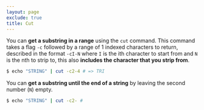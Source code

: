 ```yaml
---
layout: page
exclude: true
title: Cut
---
```


You can **get a substring in a range** using the `cut` command. This command takes a flag `-c` followed by a range of 1 indexed characters to return, described in the format `-cI-N` where `I` is the ith character to start from and `N` is the nth to strip to, this also **includes the character that you strip from**.
```bash
$ echo "STRING" | cut -c2-4 # => TRI
```

You can **get a substring until the end of a string** by leaving the second number (`N`) empty.
```bash
$ echo "STRING" | cut -c2- #
```

<!--stackedit_data:
eyJoaXN0b3J5IjpbLTIxMjUyNDc0MjksLTE5NDc1ODM2LDc4Mz
Y4NTYwMSwtMTg3NTY5NzkwMl19
-->